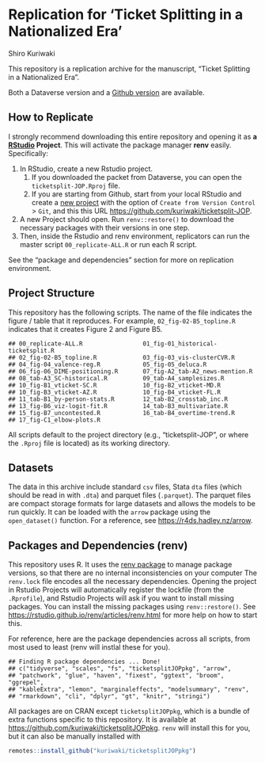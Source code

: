 Replication for ‘Ticket Splitting in a Nationalized Era’
================
Shiro Kuriwaki

This repository is a replication archive for the manuscript, “Ticket
Splitting in a Nationalized Era”.

Both a Dataverse version and a [Github
version](https://github.com/kuriwaki/ticketsplit-JOP) are available.

## How to Replicate

I strongly recommend downloading this entire repository and opening it
as **a [RStudio](https://posit.co/download/rstudio-desktop) Project**.
This will activate the package manager **renv** easily. Specifically:

1.  In RStudio, create a new Rstudio project.
    1.  If you downloaded the packet from Dataverse, you can open the
        `ticketsplit-JOP.Rproj` file.
    2.  If you are starting from Github, start from your local RStudio
        and create a [new
        project](https://support.posit.co/hc/en-us/articles/200526207-Using-RStudio-Projects)
        with the option of `Create from Version Control` \> `Git`, and
        this this URL <https://github.com/kuriwaki/ticketsplit-JOP>.
2.  A new Project should open. Run `renv::restore()` to download the
    necessary packages with their versions in one step.  
3.  Then, inside the Rstudio and renv environment, replicators can run
    the master script `00_replicate-ALL.R` or run each R script.

See the “package and dependencies” section for more on replication
environment.

## Project Structure

This repository has the following scripts. The name of the file
indicates the figure / table that it reproduces. For example,
`02_fig-02-B5_topline.R` indicates that it creates Figure 2 and Figure
B5.

    ## 00_replicate-ALL.R                 01_fig-01_historical-ticketsplit.R 
    ## 02_fig-02-B5_topline.R             03_fig-03_vis-clusterCVR.R         
    ## 04_fig-04_valence-reg.R            05_fig-05_deluca.R                 
    ## 06_fig-06_DIME-positioning.R       07_fig-A2_tab-A2_news-mention.R    
    ## 08_tab-A3_SC-historical.R          09_tab-A4_samplesizes.R            
    ## 10_fig-B1_vticket-SC.R             10_fig-B2_vticket-MD.R             
    ## 10_fig-B3_vticket-AZ.R             10_fig-B4_vticket-FL.R             
    ## 11_tab-B1_by-person-stats.R        12_tab-B2_crosstab_inc.R           
    ## 13_fig-B6_viz-logit-fit.R          14_tab-B3_multivariate.R           
    ## 15_fig-B7_uncontested.R            16_tab-B4_overtime-trend.R         
    ## 17_fig-C1_elbow-plots.R

All scripts default to the project directory (e.g., “ticketsplit-JOP”,
or where the `.Rproj` file is located) as its working directory.

## Datasets

The data in this archive include standard `csv` files, Stata `dta` files
(which should be read in with `.dta`) and parquet files (`.parquet`).
The parquet files are compact storage formats for large datasets and
allows the models to be run quickly. It can be loaded with the `arrow`
package using the `open_dataset()` function. For a reference, see
<https://r4ds.hadley.nz/arrow>.

## Packages and Dependencies (renv)

This repository uses R. It uses the [renv
package](https://rstudio.github.io/renv) to manage package versions, so
that there are no internal inconsistencies on your computer The
`renv.lock` file encodes all the necessary dependencies. Opening the
project in Rstudio Projects will automatically register the lockfile
(from the `.Rprofile`), and Rstudio Projects will ask if you want to
install missing packages. You can install the missing packages using
`renv::restore()`. See
<https://rstudio.github.io/renv/articles/renv.html> for more help on how
to start this.

For reference, here are the package dependencies across all scripts,
from most used to least (renv will instlal these for you).

    ## Finding R package dependencies ... Done!
    ## c("tidyverse", "scales", "fs", "ticketsplitJOPpkg", "arrow", 
    ## "patchwork", "glue", "haven", "fixest", "ggtext", "broom", "ggrepel", 
    ## "kableExtra", "lemon", "marginaleffects", "modelsummary", "renv", 
    ## "rmarkdown", "cli", "dplyr", "gt", "knitr", "stringi")

All packages are on CRAN except `ticketsplitJOPpkg`, which is a bundle
of extra functions specific to this repository. It is available at
<https://github.com/kuriwaki/ticketsplitJOPpkg>. `renv` will install
this for you, but it can also be manually installed with

``` r
remotes::install_github("kuriwaki/ticketsplitJOPpkg")
```
